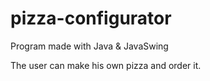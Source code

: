 # pizza-configurator
Program made with Java & JavaSwing

The user can make his own pizza and order it.
